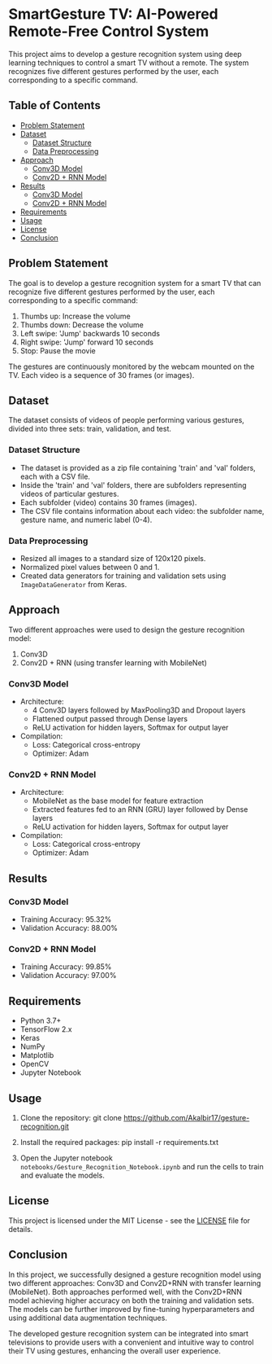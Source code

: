 # SmartGesture TV: AI-Powered Remote-Free Control System

This project aims to develop a gesture recognition system using deep learning techniques to control a smart TV without a remote. The system recognizes five different gestures performed by the user, each corresponding to a specific command.

## Table of Contents
- [Problem Statement](#problem-statement)
- [Dataset](#dataset)
  - [Dataset Structure](#dataset-structure)
  - [Data Preprocessing](#data-preprocessing)
- [Approach](#approach)
  - [Conv3D Model](#conv3d-model)
  - [Conv2D + RNN Model](#conv2d--rnn-model)
- [Results](#results)
  - [Conv3D Model](#conv3d-model-1)
  - [Conv2D + RNN Model](#conv2d--rnn-model-1)
- [Requirements](#requirements)
- [Usage](#usage)
- [License](#license)
- [Conclusion](#conclusion)

## Problem Statement
The goal is to develop a gesture recognition system for a smart TV that can recognize five different gestures performed by the user, each corresponding to a specific command:

1. Thumbs up: Increase the volume
2. Thumbs down: Decrease the volume
3. Left swipe: 'Jump' backwards 10 seconds
4. Right swipe: 'Jump' forward 10 seconds
5. Stop: Pause the movie

The gestures are continuously monitored by the webcam mounted on the TV. Each video is a sequence of 30 frames (or images).

## Dataset
The dataset consists of videos of people performing various gestures, divided into three sets: train, validation, and test.

### Dataset Structure
- The dataset is provided as a zip file containing 'train' and 'val' folders, each with a CSV file.
- Inside the 'train' and 'val' folders, there are subfolders representing videos of particular gestures.
- Each subfolder (video) contains 30 frames (images).
- The CSV file contains information about each video: the subfolder name, gesture name, and numeric label (0-4).

### Data Preprocessing
- Resized all images to a standard size of 120x120 pixels.
- Normalized pixel values between 0 and 1.
- Created data generators for training and validation sets using `ImageDataGenerator` from Keras.

## Approach
Two different approaches were used to design the gesture recognition model:
1. Conv3D
2. Conv2D + RNN (using transfer learning with MobileNet)

### Conv3D Model
- Architecture:
  - 4 Conv3D layers followed by MaxPooling3D and Dropout layers
  - Flattened output passed through Dense layers
  - ReLU activation for hidden layers, Softmax for output layer
- Compilation:
  - Loss: Categorical cross-entropy
  - Optimizer: Adam

### Conv2D + RNN Model
- Architecture:
  - MobileNet as the base model for feature extraction
  - Extracted features fed to an RNN (GRU) layer followed by Dense layers
  - ReLU activation for hidden layers, Softmax for output layer
- Compilation:
  - Loss: Categorical cross-entropy
  - Optimizer: Adam

## Results
### Conv3D Model
- Training Accuracy: 95.32%
- Validation Accuracy: 88.00%

### Conv2D + RNN Model
- Training Accuracy: 99.85%
- Validation Accuracy: 97.00%

## Requirements
- Python 3.7+
- TensorFlow 2.x
- Keras
- NumPy
- Matplotlib
- OpenCV
- Jupyter Notebook

## Usage
1. Clone the repository: git clone https://github.com/Akalbir17/gesture-recognition.git
   
2. Install the required packages: pip install -r requirements.txt

3. Open the Jupyter notebook `notebooks/Gesture_Recognition_Notebook.ipynb` and run the cells to train and evaluate the models.

## License
This project is licensed under the MIT License - see the [LICENSE](LICENSE) file for details.

## Conclusion
In this project, we successfully designed a gesture recognition model using two different approaches: Conv3D and Conv2D+RNN with transfer learning (MobileNet). Both approaches performed well, with the Conv2D+RNN model achieving higher accuracy on both the training and validation sets. The models can be further improved by fine-tuning hyperparameters and using additional data augmentation techniques.

The developed gesture recognition system can be integrated into smart televisions to provide users with a convenient and intuitive way to control their TV using gestures, enhancing the overall user experience.
